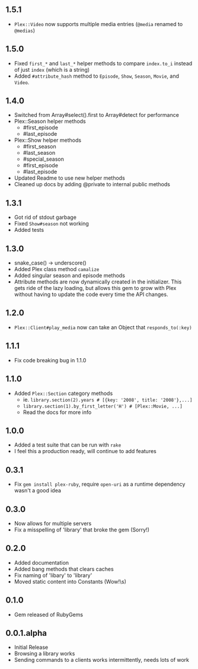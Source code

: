 ## 1.5.1
* `Plex::Video` now supports multiple media entries (`@media` renamed to `@medias`)

## 1.5.0

* Fixed `first_*` and `last_*` helper methods to compare `index.to_i` instead
  of just `index` (which is a string)
* Added `#attribute_hash` method to `Episode`, `Show`, `Season`, `Movie`, and
  `Video`.

## 1.4.0

* Switched from Array#select().first to Array#detect for performance
* Plex::Season helper methods
    * #first_episode
    * #last_episode
* Plex::Show helper methods
    * #first_season
    * #last_season
    * #special_season
    * #first_episode
    * #last_episode
* Updated Readme to use new helper methods
* Cleaned up docs by adding @private to internal public methods

## 1.3.1

* Got rid of stdout garbage
* Fixed `Show#season` not working
* Added tests

## 1.3.0

* snake_case() -> underscore()
* Added Plex class method `camalize`
* Added singular season and episode methods
* Attribute methods are now dynamically created in the initializer.  This gets ride of 
  the lazy loading, but allows this gem to grow with Plex without having to update
  the code every time the API changes.

## 1.2.0

* `Plex::Client#play_media` now can take an Object that `responds_to(:key)`

## 1.1.1

* Fix code breaking bug in 1.1.0

## 1.1.0

* Added `Plex::Section` category methods
    * ie. `library.section(2).years # [{key: '2008', title: '2008'},...]`
    * `library.section(1).by_first_letter('H') # [Plex::Movie, ...]`
    * Read the docs for more info

## 1.0.0

* Added a test suite that can be run with `rake`
* I feel this a production ready, will continue to add features

## 0.3.1

* Fix `gem install plex-ruby`, require `open-uri` as a runtime dependency 
  wasn't a good idea

## 0.3.0

* Now allows for multiple servers
* Fix a misspelling of 'library' that broke the gem (Sorry!)

## 0.2.0

* Added documentation
* Added bang methods that clears caches
* Fix naming of 'libary' to 'library'
* Moved static content into Constants (Wow!\s)

## 0.1.0

* Gem released of RubyGems

## 0.0.1.alpha

* Initial Release
* Browsing a library works
* Sending commands to a clients works intermittently, needs lots of work

